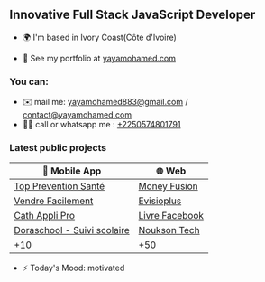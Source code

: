 
Innovative Full Stack JavaScript Developer
-----------------------

* 🌍 I'm based in Ivory Coast(Côte d'Ivoire)

* 📄 See my portfolio at [yayamohamed.com](https://yayamohamed.com)

### You can:
* ✉️  mail me: [yayamohamed883@gmail.com](mailto:yayamohamed883@gmail.com) / [contact@yayamohamed.com](mailto:contact@yayamohamed.com)
* 🤳🏽 call or whatsapp me :  [+2250574801791](tel:+2250574801791) 

### Latest public projects

| 📱 Mobile App |🌐 Web |
|--|--|
| [Top Prevention Santé](https://play.google.com/store/apps/details?id=com.toppreventionsante&hl=fr&gl=US) | [Money Fusion](https://moneyfusion.net) |
| [Vendre Facilement](https://play.google.com/store/apps/details?id=com.scdigital.vendrefacilement2&hl=fr&gl=US) | [Evisioplus](https://evisioplus.com) |
| [Cath Appli Pro](https://play.google.com/store/apps/details?id=com.scdigital.cathapplipro&hl=fr&gl=US) |  [Livre Facebook](https://livre.sc-digital.org) |
| [Doraschool - Suivi scolaire](https://play.google.com/store/apps/details?id=com.doraschool&hl=fr&gl=US) | [Noukson Tech](https://nouksontects.com/) |
| +10|+50 |

* ⚡  Today's Mood: motivated
